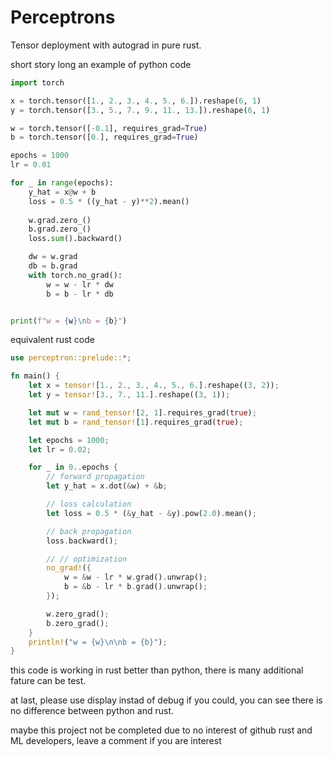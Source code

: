 # Perceptrons
Tensor deployment with autograd in pure rust.

short story long
an example of python code

```python
import torch

x = torch.tensor([1., 2., 3., 4., 5., 6.]).reshape(6, 1)
y = torch.tensor([3., 5., 7., 9., 11., 13.]).reshape(6, 1)

w = torch.tensor([-0.1], requires_grad=True)
b = torch.tensor([0.], requires_grad=True)

epochs = 1000
lr = 0.01

for _ in range(epochs):
    y_hat = x@w + b
    loss = 0.5 * ((y_hat - y)**2).mean()
    
    w.grad.zero_()
    b.grad.zero_()
    loss.sum().backward()

    dw = w.grad
    db = b.grad
    with torch.no_grad():
        w = w - lr * dw
        b = b - lr * db


print(f"w = {w}\nb = {b}")
```


equivalent rust code
```rust
use perceptron::prelude::*;

fn main() {
    let x = tensor![1., 2., 3., 4., 5., 6.].reshape((3, 2));
    let y = tensor![3., 7., 11.].reshape((3, 1));

    let mut w = rand_tensor![2, 1].requires_grad(true);
    let mut b = rand_tensor![1].requires_grad(true);

    let epochs = 1000;
    let lr = 0.02;

    for _ in 0..epochs {
        // forward propagation
        let y_hat = x.dot(&w) + &b;

        // loss calculation
        let loss = 0.5 * (&y_hat - &y).pow(2.0).mean();

        // back propagation
        loss.backward();

        // // optimization
        no_grad!({
            w = &w - lr * w.grad().unwrap();
            b = &b - lr * b.grad().unwrap();
        });

        w.zero_grad();
        b.zero_grad();
    }
    println!("w = {w}\n\nb = {b}");
}
```
this code is working in rust better than python, there is many additional fature can be test.

at last, please use display instad of debug if you could, you can see there is no difference between python and rust.

maybe this project not be completed due to no interest of github rust and ML developers, leave a comment if you are interest


